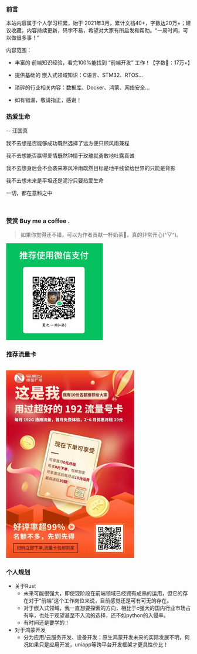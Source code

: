 ### 前言

本站内容属于个人学习积累，始于 2021年3月，累计文档40+，字数达20万+；建议收藏，内容持续更新，码字不易，希望对大家有所启发和帮助。“一周时间，可以做很多事！”

内容范围：

- 丰富的 前端知识经验，看完100%能找到 “前端开发” 工作！【字数🤫：17万+】

- 提供基础的 嵌入式领域知识：C语言、STM32、RTOS...

- 琐碎的行业相关内容：数据库、Docker、鸿蒙、网络安全...

- 如有错漏，敬请指正，感谢！

  





### 热爱生命

-- 汪国真

我不去想是否能够成功既然选择了远方便只顾风雨兼程

我不去想能否赢得爱情既然钟情于玫瑰就勇敢地吐露真诚

我不去想身后会不会袭来寒风冷雨既然目标是地平线留给世界的只能是背影

我不去想未来是平坦还是泥泞只要热爱生命

一切，都在意料之中

<br/>





### 赞赏 Buy me a coffee .

> 如果你觉得还不错，可以为作者贡献一杯奶茶🧋。真的非常开心(^▽^)。

<img src="./images/directory/85855ade-80b7-4329-925f-b10853016bc3.png" alt="85855ade-80b7-4329-925f-b10853016bc3" style="zoom: 33%;" />



<br/>

### 推荐流量卡 

<br/>

<img src="./images/directory/qrcode2.jpg" alt="qrcode2.jpg" style="zoom: 50%;" />







### 个人规划

- 关于Rust
  - 未来可能很强大，即使现阶段在前端领域已经拥有成熟的运用，但它的存在对于“前端”这个工作岗位来说，目前感觉还是可有可无的存在。
  - 对于嵌入式领域，我一直想要探索的方向，相比于c强大的国内行业市场占有率，也处于观望甚至不入流的选择，还不如python的入侵率。
  - 有时间还是要学的！
- 对于鸿蒙开发
  - 分为应用/云服务开发、设备开发；原生鸿蒙开发未来的实际发展不明，何况如果只是应用开发，uniapp等跨平台开发框架才更具性价比！





<!-- 

### 查缺补漏

- 通用编程基础

  - 数据结构与算法
    - 树
    - 哈希
    - 图
  - 算法
    - 基本算法
      - 查找
      - 排序
    - 算法思想
      - 递归
      - 枚举
      - 贪心
      - 分治
      - 动态规划
      - 回溯
  - 设计模式 (参考《JavaScript 设计模式》-张容铭)
- 封装库/工具库

  - 数据可视化

    - D3.js
    - AntV
    - Echarts
  - 编辑器
  
    - TinyMCE
    - UEditor
    - CKEditor
    - Draft.js
    - Slate.js
    - ...
  - mock 数据
- 前端工程化

  - Node.js   进程管理
  - 测试框架
    - Jest
    - Mocha
  - 前端性能
    - 性能指标
      - 首次绘制 FP
      - 首次内容绘制 FCP
      - 首次有效绘制 FMP
      - 主要元素时间 HET
      - 可交互时间 TTI
    - 性能测试/监控工具
      - WebPageTest
      - Lighthouse
      - Performance 工具
      - 。。。
- 多端融合

  - React native
  - Flutter
  - Weex
  - Taro
- 桌面应用

  - Electron
  - NW.js
  - ....
- 未来概念

  - PWA
  - web components
  - web assembly -->
